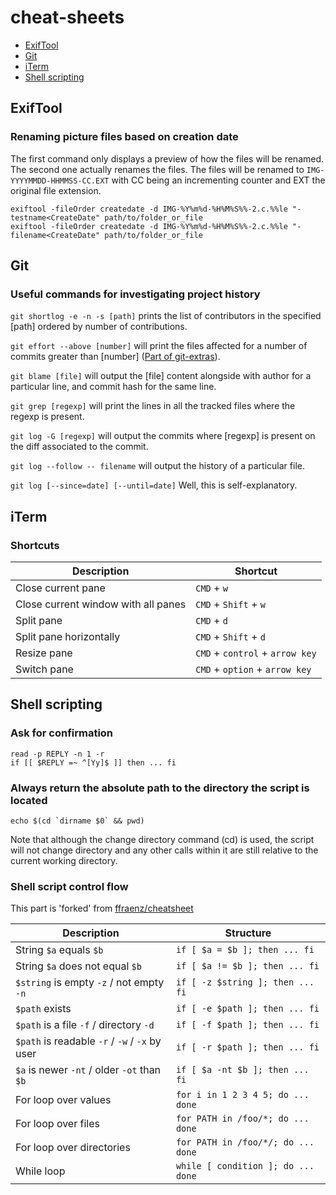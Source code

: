 # cheat-sheets

- [ExifTool](#ExifTool)
- [Git](#Git)
- [iTerm](#iTerm)
- [Shell scripting](#Shell-scripting)

## ExifTool

### Renaming picture files based on creation date

The first command only displays a preview of how the files will be renamed. The second one actually renames the files.
The files will be renamed to `IMG-YYYYMMDD-HHMMSS-CC.EXT` with CC being an incrementing counter and EXT the original file extension.

```
exiftool -fileOrder createdate -d IMG-%Y%m%d-%H%M%S%%-2.c.%%le "-testname<CreateDate" path/to/folder_or_file
exiftool -fileOrder createdate -d IMG-%Y%m%d-%H%M%S%%-2.c.%%le "-filename<CreateDate" path/to/folder_or_file
```

## Git

### Useful commands for investigating project history

```git shortlog -e -n -s [path]``` prints the list of contributors in the specified [path] ordered by number of contributions.

```git effort --above [number]``` will print the files affected for a number of commits greater than [number] ([Part of git-extras](https://github.com/tj/git-extras)).

```git blame [file]``` will output the [file] content alongside with author for a particular line, and commit hash for the same line.

```git grep [regexp]``` will print the lines in all the tracked files where the regexp is present.

```git log -G [regexp]``` will output the commits where [regexp] is present on the diff associated to the commit.

```git log --follow -- filename``` will output the history of a particular file.

```git log [--since=date] [--until=date]``` Well, this is self-explanatory.

## iTerm

### Shortcuts

| Description                                    | Shortcut                           |
| ---------------------------------------------- | ---------------------------------- |
| Close current pane                             | `CMD` + `w`                        |
| Close current window with all panes            | `CMD` + `Shift` + `w`              |
| Split pane                                     | `CMD` + `d`                        |
| Split pane horizontally                        | `CMD` + `Shift` + `d`              |
| Resize pane                                    | `CMD` + `control` + `arrow key`    |
| Switch pane                                    | `CMD` + `option` + `arrow key`     |

## Shell scripting

### Ask for confirmation

```
read -p REPLY -n 1 -r
if [[ $REPLY =~ ^[Yy]$ ]] then ... fi
```

### Always return the absolute path to the directory the script is located

```
echo $(cd `dirname $0` && pwd)
```
Note that although the change directory command (cd) is used, the script will not change directory and any other calls within it are still relative to the current working directory.

### Shell script control flow 

This part is 'forked' from [ffraenz/cheatsheet](https://github.com/ffraenz/cheatsheet)

| Description                                    | Structure                          |
| ---------------------------------------------- | ---------------------------------- |
| String `$a` equals `$b`                        | `if [ $a = $b ]; then ... fi`      |
| String `$a` does not equal `$b`                | `if [ $a != $b ]; then ... fi`     |
| `$string` is empty `-z` / not empty `-n`       | `if [ -z $string ]; then ... fi`   |
| `$path` exists                                 | `if [ -e $path ]; then ... fi`     |
| `$path` is a file `-f` / directory `-d`        | `if [ -f $path ]; then ... fi`     |
| `$path` is readable `-r` / `-w` / `-x` by user | `if [ -r $path ]; then ... fi`     |
| `$a` is newer `-nt` / older `-ot` than `$b`    | `if [ $a -nt $b ]; then ... fi`    |
| For loop over values                           | `for i in 1 2 3 4 5; do ... done`  |
| For loop over files                            | `for PATH in /foo/*; do ... done`  |
| For loop over directories                      | `for PATH in /foo/*/; do ... done` |
| While loop                                     | `while [ condition ]; do ... done` |


